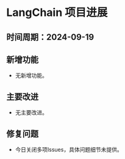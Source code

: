 # LangChain 项目进展

## 时间周期：2024-09-19

## 新增功能
- 无新增功能。

## 主要改进
- 无主要改进。

## 修复问题
- 今日关闭多项Issues，具体问题细节未提供。